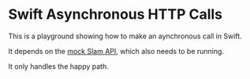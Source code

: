 # Swift Asynchronous HTTP Calls

This is a playground showing how to make an aynchronous call in Swift.

It depends on the [mock Slam API](https://github.com/ericmeyer/MockSlamAPI), which also needs to be running.

It only handles the happy path.
